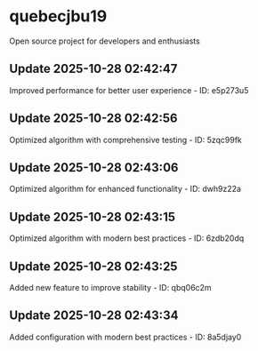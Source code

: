 # quebecjbu19
Open source project for developers and enthusiasts

## Update 2025-10-28 02:42:47
Improved performance for better user experience - ID: e5p273u5


## Update 2025-10-28 02:42:56
Optimized algorithm with comprehensive testing - ID: 5zqc99fk


## Update 2025-10-28 02:43:06
Optimized algorithm for enhanced functionality - ID: dwh9z22a


## Update 2025-10-28 02:43:15
Optimized algorithm with modern best practices - ID: 6zdb20dq


## Update 2025-10-28 02:43:25
Added new feature to improve stability - ID: qbq06c2m


## Update 2025-10-28 02:43:34
Added configuration with modern best practices - ID: 8a5djay0

